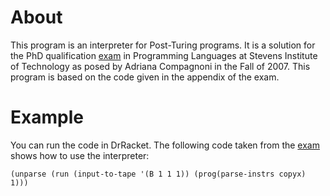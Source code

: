 About
=====

This program is an interpreter for Post-Turing programs.
It is a solution for the PhD qualification [exam](https://web.stevens.edu/compsci/graduate/phd/qualsfiles/pl-f07.pdf) in Programming Languages
at Stevens Institute of Technology as posed by Adriana Compagnoni
in the Fall of 2007.
This program is based on the code given in the appendix of the exam.

Example
=======

You can run the code in DrRacket.
The following code taken from the [exam](https://web.stevens.edu/compsci/graduate/phd/qualsfiles/pl-f07.pdf) shows how to use the interpreter:

	(unparse (run (input-to-tape '(B 1 1 1)) (prog(parse-instrs copyx) 1)))
